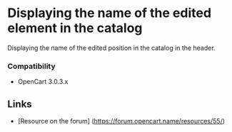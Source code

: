 # Displaying the name of the edited element in the catalog
Displaying the name of the edited position in the catalog in the header.

  ### Compatibility
- OpenCart 3.0.3.x

## Links
- [Resource on the forum] (https://forum.opencart.name/resources/55/) 
